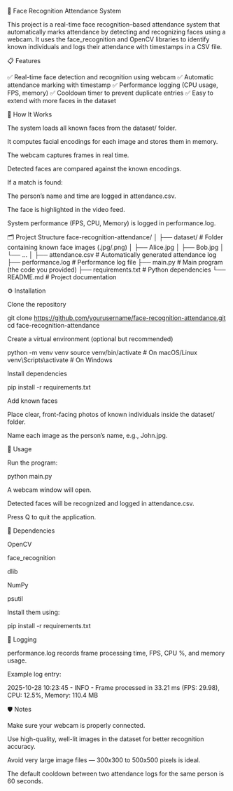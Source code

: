 🎥 Face Recognition Attendance System

This project is a real-time face recognition–based attendance system that automatically marks attendance by detecting and recognizing faces using a webcam. It uses the face_recognition and OpenCV libraries to identify known individuals and logs their attendance with timestamps in a CSV file.

📋 Features

✅ Real-time face detection and recognition using webcam
✅ Automatic attendance marking with timestamp
✅ Performance logging (CPU usage, FPS, memory)
✅ Cooldown timer to prevent duplicate entries
✅ Easy to extend with more faces in the dataset

🧠 How It Works

The system loads all known faces from the dataset/ folder.

It computes facial encodings for each image and stores them in memory.

The webcam captures frames in real time.

Detected faces are compared against the known encodings.

If a match is found:

The person’s name and time are logged in attendance.csv.

The face is highlighted in the video feed.

System performance (FPS, CPU, Memory) is logged in performance.log.

🗂️ Project Structure
face-recognition-attendance/
│
├── dataset/                # Folder containing known face images (.jpg/.png)
│   ├── Alice.jpg
│   ├── Bob.jpg
│   └── ...
│
├── attendance.csv          # Automatically generated attendance log
├── performance.log         # Performance log file
├── main.py                 # Main program (the code you provided)
├── requirements.txt        # Python dependencies
└── README.md               # Project documentation

⚙️ Installation

Clone the repository

git clone https://github.com/yourusername/face-recognition-attendance.git
cd face-recognition-attendance


Create a virtual environment (optional but recommended)

python -m venv venv
source venv/bin/activate   # On macOS/Linux
venv\Scripts\activate      # On Windows


Install dependencies

pip install -r requirements.txt


Add known faces

Place clear, front-facing photos of known individuals inside the dataset/ folder.

Name each image as the person’s name, e.g., John.jpg.

🚀 Usage

Run the program:

python main.py


A webcam window will open.

Detected faces will be recognized and logged in attendance.csv.

Press Q to quit the application.

🧩 Dependencies

OpenCV

face_recognition

dlib

NumPy

psutil

Install them using:

pip install -r requirements.txt

🧾 Logging

performance.log records frame processing time, FPS, CPU %, and memory usage.

Example log entry:

2025-10-28 10:23:45 - INFO - Frame processed in 33.21 ms (FPS: 29.98), CPU: 12.5%, Memory: 110.4 MB

🛡️ Notes

Make sure your webcam is properly connected.

Use high-quality, well-lit images in the dataset for better recognition accuracy.

Avoid very large image files — 300x300 to 500x500 pixels is ideal.

The default cooldown between two attendance logs for the same person is 60 seconds.
